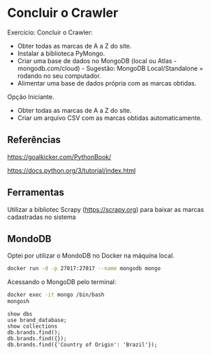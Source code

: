 # Concluir o Crawler

Exercício: Concluir o Crawler:
- Obter todas as marcas de A a Z do site.
- Instalar a biblioteca PyMongo.
- Criar uma base de dados no MongoDB (local ou Atlas - mongodb.com/cloud) - Sugestão: MongoDB Local/Standalone = rodando no seu computador.
- Alimentar uma base de dados própria com as marcas obtidas.

Opção Iniciante.
- Obter todas as marcas de A a Z do site.
- Criar um arquivo CSV com as marcas obtidas automaticamente.

## Referências

https://goalkicker.com/PythonBook/

https://docs.python.org/3/tutorial/index.html

## Ferramentas

Utilizar a bibliotec Scrapy (https://scrapy.org) para baixar as marcas cadastradas no sistema


## MondoDB

Optei por utilizar o MondoDB no Docker na máquina local.

```bash
docker run -d -p 27017:27017 --name mongodb mongo
```

Acessando o MongoDB pelo terminal:

```bash
docker exec -it mongo /bin/bash
mongosh
```

```mongodb
show dbs
use brand_database;
show collections
db.brands.find();
db.brands.find({});
db.brands.find({'Country of Origin': 'Brazil'});
```
